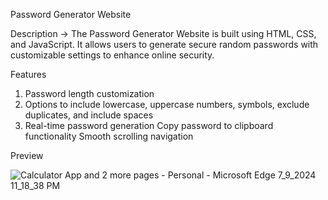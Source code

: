 Password Generator Website


Description ->
The Password Generator Website is built using HTML, CSS, and JavaScript. It allows users to generate secure random passwords with customizable settings to enhance online security.


Features
1. Password length customization
2. Options to include lowercase, uppercase
numbers, symbols, exclude duplicates, and
include spaces
3. Real-time password generation
Copy password to clipboard functionality
Smooth scrolling navigation

Preview

![Calculator App and 2 more pages - Personal - Microsoft​ Edge 7_9_2024 11_18_38 PM](https://github.com/gauravchauhan25/Password-Generator/assets/169360671/b5e3a3b4-7df1-4f1e-a9d5-910f517f556c)

